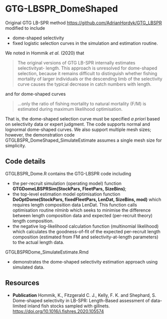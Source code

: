 # GTG-LBSPR_DomeShaped
Original GTG LB-SPR method <https://github.com/AdrianHordyk/GTG_LBSPR> modified to include 
* dome-shaped selectivity
* fixed logistic selection curves 
in the simulation and estimation routine.

We noted in Hommik *et al.* (2020) that 

> The original versions of GTG LB-SPR internally estimates selectivityat-
length. This approach is unresolved for dome-shaped selection, because
it remains difficult to distinguish whether fishing mortality of
larger individuals or the descending limb of the selectivity curve causes
the typical decrease in catch numbers with length.

and for dome-shaped curves

> ...only the ratio of fishing mortality to natural mortality (F/M) is estimated during
maximum likelihood optimisation.

That is, the dome-shaped selection curve must be specified *a priori* based on selectivity data or expert judgment. The code supports normal and lognormal dome-shaped curves. 
We also support multiple mesh sizes; however, the demonstration code GTGLBSPR_DomeShaped_SimulateEstimate assumes a single mesh size for simplicity.

## Code details

GTGLBSPR_Dome.R contains the GTG-LBSPR code including 
 * the per-recruit simulation (operating model) function **GTGDomeLBSPRSim(StockPars, FleetPars, SizeBins)**;
 * the top-level estimation model optimisation function **DoOptDome(StockPars, fixedFleetPars, LenDat, SizeBins, mod)** which requires length composition data LenDat. This function calls optimisation routine nlminb which seeks to minimise the difference between length composition data and expected (per-recruit theory) length composition.
 * the negative log-likelihood calculation function (multinomial likelihood) which calculates the goodness-of-fit of the expected per-recruit length composition (estimated from FM and selectivity-at-length parameters) to the actual length data.


GTGLBSPRDome_SimulateEstimate.Rmd
* demonstrates the dome-shaped selectivity estimation approach using simulated data.

## Resources

* **Publication** Hommik, K., Fitzgerald C. J., Kelly, F. K. and Shephard, S. Dome-shaped selectivity in LB-SPR: Length-Based assessment of data-limited inland fish stocks sampled with gillnets. <https://doi.org/10.1016/j.fishres.2020.105574>

